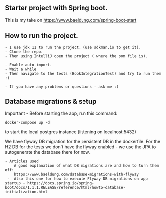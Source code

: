 ## Starter project with Spring boot.

This is my take on https://www.baeldung.com/spring-boot-start

## How to run the project.
    - I use jdk 11 to run the project. (use sdkman.io to get it).  
    - Clone the repo.
    - Then using IntelliJ open the project ( where the pom file is).
    
    - Enable auto-import.
    - Wait a while
    - Then navigate to the tests (BookIntegrationTest) and try to run them :) 
    
    - If you have any problems or questions - ask me :)
    
## Database migrations & setup

Important - Before starting the app, run this command: 
   
    docker-compose up -d 
    
to start the local postgres instance (listening on localhost:5432)

We have flyway DB migration for the persistent DB in the dockerfile. 
For the H2 DB for the tests we don't have the flyway enabled -  we use the JPA to autogenerate the database there for now.
    
    - Articles used 
        A good explanation of what DB migrations are and how to turn them off:
        https://www.baeldung.com/database-migrations-with-flyway
     -  Also this one for how to execute Flyway DB migrations on app startup - https://docs.spring.io/spring-boot/docs/1.1.1.RELEASE/reference/html/howto-database-initialization.html
     
     
